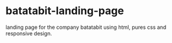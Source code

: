 # batatabit-landing-page
landing page for the company batatabit using html, pures css and responsive design.
